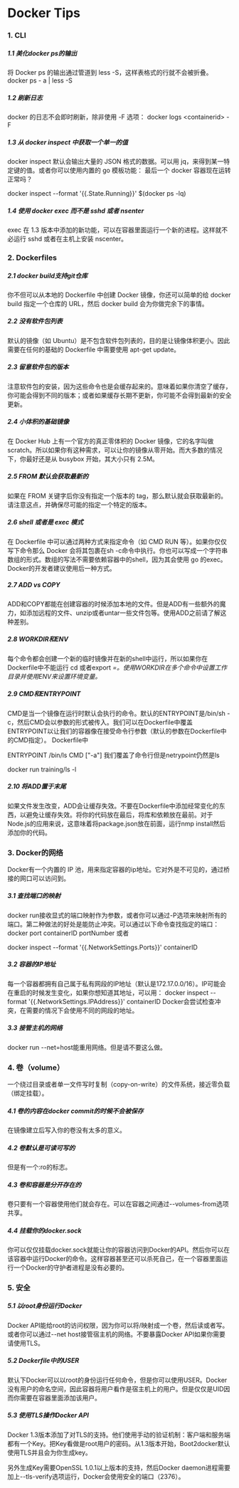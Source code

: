Docker Tips
===

### 1. CLI

##### 1.1 美化docker ps的输出

将 Docker ps 的输出通过管道到 less -S，这样表格式的行就不会被折叠。
docker ps - a | less -S

##### 1.2 刷新日志

docker 的日志不会即时刷新，除非使用 -F 选项：
docker logs &lt;containerid> -F

##### 1.3 从 docker inspect 中获取一个单一的值

docker inspect 默认会输出大量的 JSON 格式的数据。可以用 jq，来得到某一特定键的值。或者你可以使用内置的 go 模板功能：
最后一个 docker 容器现在运转正常吗？

docker inspect --format '{{.State.Running}}' $(docker ps -lq)

##### 1.4 使用 docker exec 而不是 sshd 或者 nsenter

exec 在 1.3 版本中添加的新功能，可以在容器里面运行一个新的进程。这样就不必运行 sshd 或者在主机上安装 nscenter。

### 2. Dockerfiles

##### 2.1 docker build支持git仓库

你不但可以从本地的 Dockerfile 中创建 Docker 镜像，你还可以简单的给 docker build 指定一个仓库的 URL，然后 docker build 会为你做完余下的事情。

##### 2.2 没有软件包列表

默认的镜像（如 Ubuntu）是不包含软件包列表的，目的是让镜像体积更小。因此需要在任何的基础的 Dockerfile 中需要使用 apt-get update。

##### 2.3 留意软件包的版本

注意软件包的安装，因为这些命令也是会缓存起来的。意味着如果你清空了缓存，你可能会得到不同的版本；或者如果缓存长期不更新，你可能不会得到最新的安全更新。

##### 2.4 小体积的基础镜像

在 Docker Hub 上有一个官方的真正零体积的 Docker 镜像，它的名字叫做 scratch。所以如果你有这种需求，可以让你的镜像从零开始。而大多数的情况下，你最好还是从 busybox 开始，其大小只有 2.5M。

##### 2.5 FROM 默认会获取最新的

如果在 FROM 关键字后你没有指定一个版本的 tag，那么默认就会获取最新的。请注意这点，并确保尽可能的指定一个特定的版本。

##### 2.6 shell 或者是 exec 模式

在 Dockerfile 中可以通过两种方式来指定命令（如 CMD RUN 等）。如果你仅仅写下命令那么 Docker 会将其包裹在sh -c命令中执行。你也可以写成一个字符串数组的形式。数组的写法不需要依赖容器中的shell，因为其会使用 go 的exec。Docker的开发者建议使用后一种方式。

##### 2.7 ADD vs COPY

ADD和COPY都能在创建容器的时候添加本地的文件。但是ADD有一些额外的魔力，如添加远程的文件、unzip或者untar一些文件包等。使用ADD之前请了解这种差别。

##### 2.8 WORKDIR和ENV

每个命令都会创建一个新的临时镜像并在新的shell中运行，所以如果你在Dockerfile中不能运行 cd <directory>或者export <var>=<value>。使用WORKDIR在多个命令中设置工作目录并使用ENV来设置环境变量。

##### 2.9 CMD和ENTRYPOINT

CMD是当一个镜像在运行时默认会执行的命令。默认的ENTRYPOINT是/bin/sh -c，然后CMD会以参数的形式被传入。我们可以在Dockerfile中覆盖ENTRYPOINT以让我们的容器像在接受命令行参数（默认的参数在Dockerfile中的CMD指定）。
Dockerfile中

ENTRYPOINT /bin/ls
CMD ["-a"]
我们覆盖了命令行但是netrypoint仍然是ls

docker run training/ls -l

##### 2.10 将ADD置于末尾

如果文件发生改变，ADD会让缓存失效。不要在Dockerfile中添加经常变化的东西，以避免让缓存失效。将你的代码放在最后，将库和依赖放在最前。对于Node.js的应用来说，这意味着将package.json放在前面，运行nmp install然后添加你的代码。

### 3. Docker的网络

Docker有一个内置的 IP 池，用来指定容器的ip地址。它对外是不可见的，通过桥接的网口可以访问到。

##### 3.1 查找端口的映射

docker run接收显式的端口映射作为参数，或者你可以通过-P选项来映射所有的端口。第二种做法的好处是能防止冲突。可以通过以下命令查找指定的端口：
docker port containerID portNumber
或者

docker inspect --format '{{.NetworkSettings.Ports}}'
containerID

##### 3.2 容器的IP地址

每一个容器都拥有自己属于私有网段的IP地址（默认是172.17.0.0/16）。IP可能会在重启的时候发生变化，如果你想知道其地址，可以用：
docker inspect --format '{{.NetworkSettings.IPAddress}}' containerID
Docker会尝试检查冲突，在需要的情况下会使用不同的网段的地址。

##### 3.3 接管主机的网络

docker run --net=host能重用网络。但是请不要这么做。

### 4. 卷（volume）

一个绕过目录或者单一文件写时复制（copy-on-write）的文件系统，接近零负载（绑定挂载）。

##### 4.1 卷的内容在docker commit的时候不会被保存

在镜像建立后写入你的卷没有太多的意义。

##### 4.2 卷默认是可读可写的

但是有一个:ro的标志。

##### 4.3 卷和容器是分开存在的

卷只要有一个容器使用他们就会存在。可以在容器之间通过--volumes-from选项共享。

##### 4.4 挂载你的docker.sock

你可以仅仅挂载docker.sock就能让你的容器访问到Docker的API。然后你可以在该容器中运行Docker的命令。这样容器甚至还可以杀死自己，在一个容器里面运行一个Docker的守护者进程是没有必要的。

### 5. 安全

##### 5.1 以root身份运行Docker

Docker API能给root的访问权限，因为你可以将/映射成一个卷，然后读或者写。或者你可以通过--net host接管宿主机的网络。不要暴露Docker API如果你需要请使用TLS。

##### 5.2 Dockerfile中的USER

默认下Docker可以以root的身份运行任何命令，但是你可以使用USER。Docker没有用户的命名空间，因此容器将用户看作是宿主机上的用户。但是仅仅是UID因而你需要在容器里面添加该用户。

##### 5.3 使用TLS操作Docker API

Docker 1.3版本添加了对TLS的支持。他们使用手动的验证机制：客户端和服务端都有一个Key。把Key看做是root用户的密码。从1.3版本开始，Boot2docker默认使用TLS并且会为你生成key。

另外生成Key需要OpenSSL 1.0.1以上版本的支持，然后Docker daemon进程需要加上--tls-verify选项运行，Docker会使用安全的端口（2376）。
